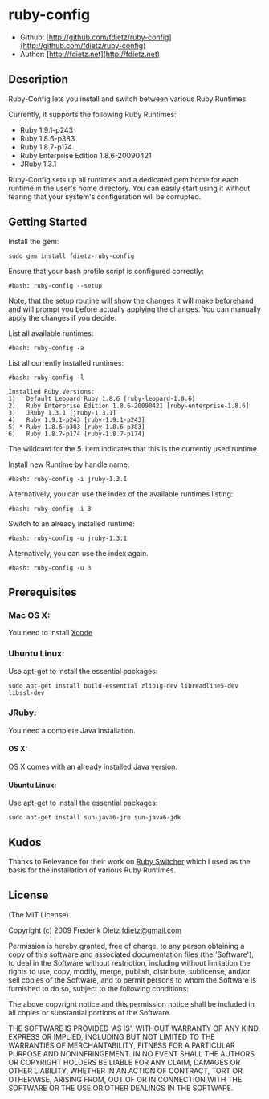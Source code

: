 # ruby-config


* Github: [http://github.com/fdietz/ruby-config](http://github.com/fdietz/ruby-config)
* Author: [http://fdietz.net](http://fdietz.net)

## Description

Ruby-Config lets you install and switch between various Ruby Runtimes

Currently, it supports the following Ruby Runtimes:

* Ruby 1.9.1-p243
* Ruby 1.8.6-p383
* Ruby 1.8.7-p174
* Ruby Enterprise Edition 1.8.6-20090421
* JRuby 1.3.1

Ruby-Config sets up all runtimes and a dedicated gem home for each runtime in the user's 
home directory. You can easily start using it without fearing that your system's 
configuration will be corrupted.

## Getting Started

Install the gem:

	sudo gem install fdietz-ruby-config
	
Ensure that your bash profile script is configured correctly:

	#bash: ruby-config --setup
	
Note, that the setup routine will show the changes it will make beforehand and will prompt you
before actually applying the changes. You can manually apply the changes if you decide.

List all available runtimes:

	#bash: ruby-config -a
	

List all currently installed runtimes:

	#bash: ruby-config -l

	Installed Ruby Versions:
	1)   Default Leopard Ruby 1.8.6 [ruby-leopard-1.8.6]
	2)   Ruby Enterprise Edition 1.8.6-20090421 [ruby-enterprise-1.8.6]
	3)   JRuby 1.3.1 [jruby-1.3.1]
	4)   Ruby 1.9.1-p243 [ruby-1.9.1-p243]
	5) * Ruby 1.8.6-p383 [ruby-1.8.6-p383]
	6)   Ruby 1.8.7-p174 [ruby-1.8.7-p174]

The wildcard for the 5. item indicates that this is the currently used runtime.
	
Install new Runtime by handle name:

	#bash: ruby-config -i jruby-1.3.1
	
Alternatively, you can use the index of the available runtimes listing:

	#bash: ruby-config -i 3

Switch to an already installed runtime:

	#bash: ruby-config -u jruby-1.3.1
	
Alternatively, you can use the index again.

	#bash: ruby-config -u 3

## Prerequisites

### Mac OS X: 
You need to install [Xcode](http://developer.apple.com/technology/Xcode.html)

### Ubuntu Linux:
Use apt-get to install the essential packages:

	sudo apt-get install build-essential zlib1g-dev libreadline5-dev libssl-dev

### JRuby:

You need a complete Java installation.

#### OS X: 
OS X comes with an already installed Java version.

#### Ubuntu Linux:
Use apt-get to install the essential packages:

 	sudo apt-get install sun-java6-jre sun-java6-jdk


## Kudos

Thanks to Relevance for their work on [Ruby Switcher](http://github.com/relevance/etc/blob/3d607c8ac2f76077f27c3cbc0140b04a89f546be/bash/ruby_switcher.sh) which I used as the basis for the installation of various Ruby Runtimes.

## License

(The MIT License)

Copyright (c) 2009 Frederik Dietz <fdietz@gmail.com>

Permission is hereby granted, free of charge, to any person obtaining
a copy of this software and associated documentation files (the
'Software'), to deal in the Software without restriction, including
without limitation the rights to use, copy, modify, merge, publish,
distribute, sublicense, and/or sell copies of the Software, and to
permit persons to whom the Software is furnished to do so, subject to
the following conditions:

The above copyright notice and this permission notice shall be
included in all copies or substantial portions of the Software.

THE SOFTWARE IS PROVIDED 'AS IS', WITHOUT WARRANTY OF ANY KIND,
EXPRESS OR IMPLIED, INCLUDING BUT NOT LIMITED TO THE WARRANTIES OF
MERCHANTABILITY, FITNESS FOR A PARTICULAR PURPOSE AND NONINFRINGEMENT.
IN NO EVENT SHALL THE AUTHORS OR COPYRIGHT HOLDERS BE LIABLE FOR ANY
CLAIM, DAMAGES OR OTHER LIABILITY, WHETHER IN AN ACTION OF CONTRACT,
TORT OR OTHERWISE, ARISING FROM, OUT OF OR IN CONNECTION WITH THE
SOFTWARE OR THE USE OR OTHER DEALINGS IN THE SOFTWARE.
